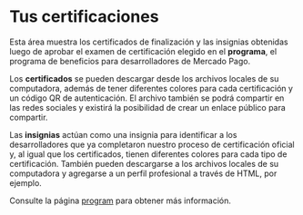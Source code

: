# Tus certificaciones
 
Esta área muestra los certificados de finalización y las insignias obtenidas luego de aprobar el examen de certificación elegido en el **<dev>programa**, el programa de beneficios para desarrolladores de Mercado Pago.
 
Los **certificados** se pueden descargar desde los archivos locales de su computadora, además de tener diferentes colores para cada certificación y un código QR de autenticación. El archivo también se podrá compartir en las redes sociales y existirá la posibilidad de crear un enlace público para compartir.
 
Las **insignias** actúan como una insignia para identificar a los desarrolladores que ya completaron nuestro proceso de certificación oficial y, al igual que los certificados, tienen diferentes colores para cada tipo de certificación. También pueden descargarse a los archivos locales de su computadora y agregarse a un perfil profesional a través de HTML, por ejemplo.
 
Consulte la página [<dev>program](https://www.mercadopago[FAKER][URL][DOMAIN]/developers/es/developer-program) para obtener más información.